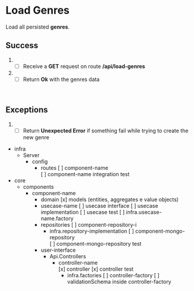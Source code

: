 # Load Genres

Load all persisted **genres**.

## Success

1. - [ ] Receive a **GET** request on route **/api/load-genres**
2. - [ ] Return **Ok** with the genres data
<br/>

## Exceptions

1. - [ ] Return **Unexpected Error** if something fail while trying to create the new genre

- infra
  - Server
    - config
      - routes
        [ ] component-name  
        [ ] component-name integration test
- core
  - components
    - component-name
      - domain
        [x] models (entities, aggregates e value objects)        
      - usecase-name
        [ ] usecase interface
        [ ] usecase implementation
        [ ] usecase test
        [ ] infra.usecase-name.factory
      - repositories
        [ ] component-repository-i
        - infra.repository-implementation
          [ ] component-mongo-repository     
          [ ] component-mongo-repository test     
      - user-interface
          - Api.Controllers
              - controller-name           
                    [x] controller
                    [x] controller test                    
                  - infra.factories
                    [ ] controller-factory
                    [ ] validationSchema inside controller-factory                     